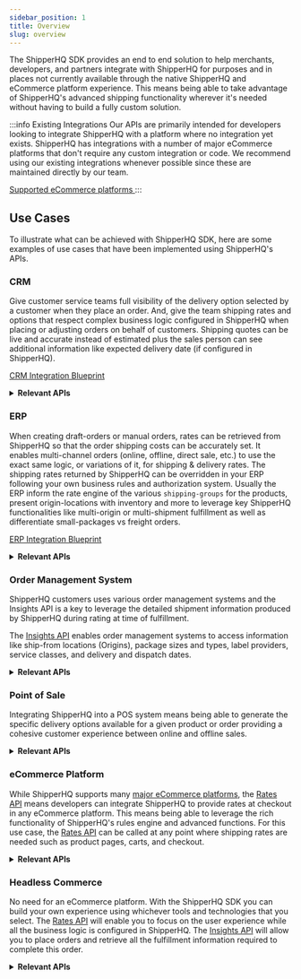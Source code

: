 ```yaml
---
sidebar_position: 1
title: Overview
slug: overview
---
```


The ShipperHQ SDK provides an end to end solution to help merchants, developers, and partners integrate with ShipperHQ for purposes and in places not currently available through the native ShipperHQ and eCommerce platform experience. This means being able to take advantage of ShipperHQ's advanced shipping functionality wherever it's needed without having to build a fully custom solution.

:::info Existing Integrations
Our APIs are primarily intended for developers looking to integrate ShipperHQ with a platform where no integration yet exists. ShipperHQ has integrations with a number of major eCommerce platforms that don't require any custom integration or code. We recommend using our existing integrations whenever possible since these are maintained directly by our team.

[Supported eCommerce platforms <i class="fa fa-arrow-right"></i>](https://shipperhq.com/marketplace#platforms)
:::

## Use Cases

To illustrate what can be achieved with ShipperHQ SDK, here are some examples of use cases that have been implemented using ShipperHQ's APIs.

### CRM

Give customer service teams full visibility of the delivery option selected by a customer when they place an order. And, give the team shipping rates and options that respect complex business logic configured in ShipperHQ when placing or adjusting orders on behalf of customers. Shipping quotes can be live and accurate instead of estimated plus the sales person can see additional information like expected delivery date (if configured in ShipperHQ).

[CRM Integration Blueprint <i class="fa fa-arrow-right"></i>](use-cases/use-case-crm.md)


<details>
  <summary><strong>Relevant APIs</strong></summary>

* [Rates API](rates/overview.md) to get shipping options and rates
* [PlaceOrder Mutation](insights/place-order.md) to capture successful orders placed or updated via the CRM
* [Insights API](insights/overview.md) to display full shipping details

</details>

### ERP

When creating draft-orders or manual orders, rates can be retrieved from ShipperHQ so that the order shipping costs can be accurately set. It enables multi-channel orders (online, offline, direct sale, etc.) to use the exact same logic, or variations of it, for shipping & delivery rates. The shipping rates returned by ShipperHQ can be overridden in your ERP following your own business rules and authorization system. Usually the ERP inform the rate engine of the various `shipping-groups` for the products, present origin-locations with inventory and more to leverage key ShipperHQ functionalities like multi-origin or multi-shipment fulfillment as well as differentiate small-packages vs freight orders.

[ERP Integration Blueprint <i class="fa fa-arrow-right"></i>](use-cases/use-case-erp.md)

<details>
  <summary><strong>Relevant APIs</strong></summary>

* [Rates API](rates/overview.md) to get rates
* [PlaceOrder Mutation](insights/place-order.md) to capture successful orders

*Optionally*

* [Insights API](insights/overview.md) to fulfill efficiently based on the recommended shipment details from ShipperHQ
* [Labels API](labels/overview.md) (in beta) to print shipping labels

</details>

### Order Management System

ShipperHQ customers uses various order management systems and the Insights API is a key to leverage the detailed shipment information produced by ShipperHQ during rating at time of fulfillment.

The [Insights API](insights/overview.md) enables order management systems to access information like ship-from locations (Origins), package sizes and types, label providers, service classes, and delivery and dispatch dates.

<details>
  <summary><strong>Relevant APIs</strong></summary>

* [Insights API](insights/overview.md) to retrieve shipment information from ShipperHQ

</details>

### Point of Sale

Integrating ShipperHQ into a POS system means being able to generate the specific delivery options available for a given product or order providing a cohesive customer experience between online and offline sales.

<details>
  <summary><strong>Relevant APIs</strong></summary>

* [Rates API](rates/overview.md) to get shipping options and rates

</details>

### eCommerce Platform

While ShipperHQ supports many [major eCommerce platforms](https://shipperhq.com/marketplace#platforms), the [Rates API](rates/overview.md) means developers can integrate ShipperHQ to provide rates at checkout in any eCommerce platform. This means being able to leverage the rich functionality of ShipperHQ's rules engine and advanced functions. For this use case, the [Rates API](rates/overview.md) can be called at any point where shipping rates are needed such as product pages, carts, and checkout.

<details>
  <summary><strong>Relevant APIs</strong></summary>

* [Rates API](rates/overview.md) to get shipping options and rates

*Optionally*
* [PlaceOrder Mutation](insights/place-order.md) to store ShipperHQ shipment information against orders
* [Insights API](insights/overview.md) to retrieve rich shipment information for display within the eCommerce platform admin

</details>

### Headless Commerce

No need for an eCommerce platform. With the ShipperHQ SDK you can build your own experience using whichever tools and technologies that you select. The [Rates API](rates/overview.md) will enable you to focus on the user experience while all the business logic is configured in ShipperHQ. The [Insights API](insights/overview.md) will allow you to place orders and retrieve all the fulfillment information required to complete this order.

<details>
  <summary><strong>Relevant APIs</strong></summary>

* [Rates API](rates/overview.md) to get shipping options and rates
* [PlaceOrder Mutation](insights/place-order.md) to store ShipperHQ shipment information against orders
* [Insights API](insights/overview.md) to retrieve shipment information

</details>
